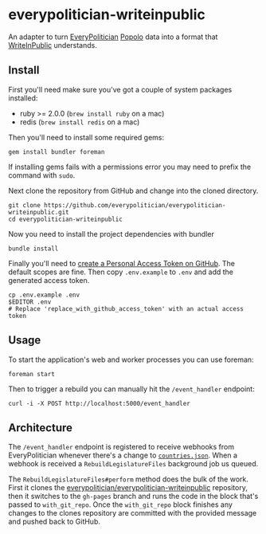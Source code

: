 # everypolitician-writeinpublic

An adapter to turn [EveryPolitician](http://everypolitician.org) [Popolo](http://www.popoloproject.com) data into a format that [WriteInPublic](http://writeinpublic.com/en/) understands.

## Install

First you'll need make sure you've got a couple of system packages installed:

- ruby >= 2.0.0 (`brew install ruby` on a mac)
- redis (`brew install redis` on a mac)

Then you'll need to install some required gems:

    gem install bundler foreman

If installing gems fails with a permissions error you may need to prefix the command with `sudo`.

Next clone the repository from GitHub and change into the cloned directory.

    git clone https://github.com/everypolitician/everypolitician-writeinpublic.git
    cd everypolitician-writeinpublic

Now you need to install the project dependencies with bundler

    bundle install

Finally you'll need to [create a Personal Access Token on GitHub](http://github.com/settings/tokens). The default scopes are fine. Then copy `.env.example` to `.env` and add the generated access token.

    cp .env.example .env
    $EDITOR .env
    # Replace 'replace_with_github_access_token' with an actual access token

## Usage

To start the application's web and worker processes you can use foreman:

    foreman start

Then to trigger a rebuild you can manually hit the `/event_handler` endpoint:

    curl -i -X POST http://localhost:5000/event_handler

## Architecture

The `/event_handler` endpoint is registered to receive webhooks from EveryPolitician whenever there's a change to [`countries.json`](https://github.com/everypolitician/everypolitician-data/blob/master/countries.json). When a webhook is received a `RebuildLegislatureFiles` background job us queued.

The `RebuildLegislatureFiles#perform` method does the bulk of the work. First it clones the [everypolitician/everypolitician-writeinpublic](https://github.com/everypolitician/everypolitician-writeinpublic) repository, then it switches to the `gh-pages` branch and runs the code in the block that's passed to `with_git_repo`. Once the `with_git_repo` block finishes any changes to the clones repository are committed with the provided message and pushed back to GitHub.
